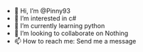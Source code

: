 - 👋 Hi, I’m @Pinny93
- 👀 I’m interested in c#
- 🌱 I’m currently learning python
- 💞️ I’m looking to collaborate on Nothing
- 📫 How to reach me: Send me a message

<!---
Pinny93/Pinny93 is a ✨ special ✨ repository because its `README.md` (this file) appears on your GitHub profile.
You can click the Preview link to take a look at your changes.
--->
